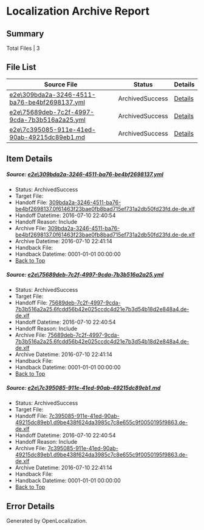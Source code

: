 # <a name='report-top'></a> Localization Archive Report

## Summary
 Total Files | 3

## File List
 Source File | Status | Details 
 ----------- | ------ | ------- 
 [e2e\309bda2a-3246-4511-ba76-be4bf2698137.yml](https://github.com/OpenLocalizationTestOrg/oltest/blob/89299a014be2ab32db88b9067510ecb920bc8697/e2e/309bda2a-3246-4511-ba76-be4bf2698137.yml) | ArchivedSuccess | [Details](#39431d6c26847bcf3cf256603b0820385f14d1701)
 [e2e\75689deb-7c2f-4997-9cda-7b3b516a2a25.yml](https://github.com/OpenLocalizationTestOrg/oltest/blob/89299a014be2ab32db88b9067510ecb920bc8697/e2e/75689deb-7c2f-4997-9cda-7b3b516a2a25.yml) | ArchivedSuccess | [Details](#cf1270748923801a07e16d563b8c38adc34a6aa93)
 [e2e\7c395085-911e-41ed-90ab-49215dc89eb1.md](https://github.com/OpenLocalizationTestOrg/oltest/blob/89299a014be2ab32db88b9067510ecb920bc8697/e2e/7c395085-911e-41ed-90ab-49215dc89eb1.md) | ArchivedSuccess | [Details](#3528a9cc04c05bf788583749e2d54bbc416d41a14)

## Item Details
##### <a name='39431d6c26847bcf3cf256603b0820385f14d1701'></a> Source: [e2e\309bda2a-3246-4511-ba76-be4bf2698137.yml](https://github.com/OpenLocalizationTestOrg/oltest/blob/89299a014be2ab32db88b9067510ecb920bc8697/e2e/309bda2a-3246-4511-ba76-be4bf2698137.yml)
* Status: ArchivedSuccess
* Target File: 
* Handoff File: [309bda2a-3246-4511-ba76-be4bf2698137.0f61463f23bae0fb8bad715ef731a2db50fd23fd.de-de.xlf](https://github.com/OpenLocalizationTestOrg/olhandoff-e2e/blob/81a20c264d6eac6536327d60eca68ee907bbbe61/ol-handoff/OpenLocalizationTestOrg/oltest-dede-fly/ci/ht/309bda2a-3246-4511-ba76-be4bf2698137.0f61463f23bae0fb8bad715ef731a2db50fd23fd.de-de.xlf)
* Handoff Datetime: 2016-07-10 22:40:54
* Handoff Reason: Include
* Archive File: [309bda2a-3246-4511-ba76-be4bf2698137.0f61463f23bae0fb8bad715ef731a2db50fd23fd.de-de.xlf](https://github.com/OpenLocalizationTestOrg/olhandoff-e2e/blob/4e79b1989ad595361be3fc448698e71cba96044f/ol-archive/OpenLocalizationTestOrg/oltest-dede-fly/ci/ht/309bda2a-3246-4511-ba76-be4bf2698137.0f61463f23bae0fb8bad715ef731a2db50fd23fd.de-de.xlf)
* Archive Datetime: 2016-07-10 22:41:14
* Handback File: 
* Handback Datetime: 0001-01-01 00:00:00
* [Back to Top](#report-top)

##### <a name='cf1270748923801a07e16d563b8c38adc34a6aa93'></a> Source: [e2e\75689deb-7c2f-4997-9cda-7b3b516a2a25.yml](https://github.com/OpenLocalizationTestOrg/oltest/blob/89299a014be2ab32db88b9067510ecb920bc8697/e2e/75689deb-7c2f-4997-9cda-7b3b516a2a25.yml)
* Status: ArchivedSuccess
* Target File: 
* Handoff File: [75689deb-7c2f-4997-9cda-7b3b516a2a25.6fcdd56b42e025ccdc4d21e7b3d54b18d2e848a4.de-de.xlf](https://github.com/OpenLocalizationTestOrg/olhandoff-e2e/blob/81a20c264d6eac6536327d60eca68ee907bbbe61/ol-handoff/OpenLocalizationTestOrg/oltest-dede-fly/ci/ht/75689deb-7c2f-4997-9cda-7b3b516a2a25.6fcdd56b42e025ccdc4d21e7b3d54b18d2e848a4.de-de.xlf)
* Handoff Datetime: 2016-07-10 22:40:54
* Handoff Reason: Include
* Archive File: [75689deb-7c2f-4997-9cda-7b3b516a2a25.6fcdd56b42e025ccdc4d21e7b3d54b18d2e848a4.de-de.xlf](https://github.com/OpenLocalizationTestOrg/olhandoff-e2e/blob/4e79b1989ad595361be3fc448698e71cba96044f/ol-archive/OpenLocalizationTestOrg/oltest-dede-fly/ci/ht/75689deb-7c2f-4997-9cda-7b3b516a2a25.6fcdd56b42e025ccdc4d21e7b3d54b18d2e848a4.de-de.xlf)
* Archive Datetime: 2016-07-10 22:41:14
* Handback File: 
* Handback Datetime: 0001-01-01 00:00:00
* [Back to Top](#report-top)

##### <a name='3528a9cc04c05bf788583749e2d54bbc416d41a14'></a> Source: [e2e\7c395085-911e-41ed-90ab-49215dc89eb1.md](https://github.com/OpenLocalizationTestOrg/oltest/blob/89299a014be2ab32db88b9067510ecb920bc8697/e2e/7c395085-911e-41ed-90ab-49215dc89eb1.md)
* Status: ArchivedSuccess
* Target File: 
* Handoff File: [7c395085-911e-41ed-90ab-49215dc89eb1.d9be438f624da3985c7c8e655c9f0050195f9863.de-de.xlf](https://github.com/OpenLocalizationTestOrg/olhandoff-e2e/blob/81a20c264d6eac6536327d60eca68ee907bbbe61/ol-handoff/OpenLocalizationTestOrg/oltest-dede-fly/ci/ht/7c395085-911e-41ed-90ab-49215dc89eb1.d9be438f624da3985c7c8e655c9f0050195f9863.de-de.xlf)
* Handoff Datetime: 2016-07-10 22:40:54
* Handoff Reason: Include
* Archive File: [7c395085-911e-41ed-90ab-49215dc89eb1.d9be438f624da3985c7c8e655c9f0050195f9863.de-de.xlf](https://github.com/OpenLocalizationTestOrg/olhandoff-e2e/blob/4e79b1989ad595361be3fc448698e71cba96044f/ol-archive/OpenLocalizationTestOrg/oltest-dede-fly/ci/ht/7c395085-911e-41ed-90ab-49215dc89eb1.d9be438f624da3985c7c8e655c9f0050195f9863.de-de.xlf)
* Archive Datetime: 2016-07-10 22:41:14
* Handback File: 
* Handback Datetime: 0001-01-01 00:00:00
* [Back to Top](#report-top)


## Error Details

Generated by OpenLocalization.
